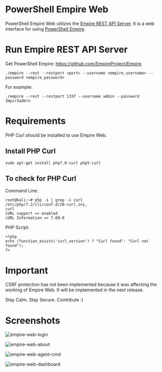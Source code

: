 # PowerShell Empire Web


PowerShell Empire Web utilizes the [Empire REST API Server](https://github.com/EmpireProject/Empire/wiki/RESTful-API). It is a web interface for using [PowerShell Empire](https://github.com/EmpireProject/Empire/).


# Run Empire REST API Server


Get PowerShell Empire: https://github.com/EmpireProject/Empire

```
./empire --rest --restport <port> --username <empire_username> --password <empire_password>
```
For example:
```
./empire --rest --restport 1337 --username admin --password 3mpir3adm!n
```

# Requirements


PHP Curl should be installed to use Empire Web.


## Install PHP Curl

```
sudo apt-get install php7.0-curl php5-curl
```


## To check for PHP Curl

Command Line:
```
root@kali:~# php -i | grep -i curl
/etc/php/7.2/cli/conf.d/20-curl.ini,
curl
cURL support => enabled
cURL Information => 7.60.0
```

PHP Script:
```
<?php
echo (function_exists('curl_version') ? "Curl found": "Curl not found");
?>
```


# Important


CSRF protection has not been implemented because it was affecting the working of Empire Web. It will be implemented in the next release.


Stay Calm. Stay Secure. Contribute :)


# Screenshots


![empire-web-login](https://user-images.githubusercontent.com/5358495/40887141-8e4953a4-6761-11e8-8cd2-57e7a85d7220.png)

![empire-web-about](https://user-images.githubusercontent.com/5358495/40887146-9aef4294-6761-11e8-944d-c773ddec7563.png)

![empire-web-agent-cmd](https://user-images.githubusercontent.com/5358495/40887155-b5143ef4-6761-11e8-997a-438491226548.png)

![empire-web-dashboard](https://user-images.githubusercontent.com/5358495/40887153-ad0d1424-6761-11e8-8697-28f774dcc30f.png)
